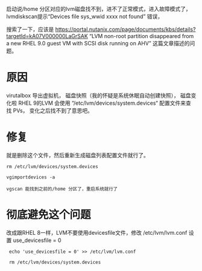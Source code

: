 启动说/home 分区对应的lvm磁盘找不到，进不了正常模式，进入故障模式了，lvmdiskscan提示“Devices file sys_wwid xxxx not found” 错误， 

搜索了一下，应该是 https://portal.nutanix.com/page/documents/kbs/details?targetId=kA07V000000LaGrSAK  “LVM non-root partition disappeared from a new RHEL 9.0 guest VM with SCSI disk running on AHV”
这篇文章描述的问题。

# 原因
virutalbox 导出虚拟机，  磁盘快照（我的怀疑是系统休眠自动创建快照）， 磁盘变化啦 
RHEL 9的LVM 会使用  “/etc/lvm/devices/system.devices“ 配置文件来查找 PVs， 变化之后找不到了意思吧。

# 修复
就是删除这个文件，然后重新生成磁盘列表配置文件就行了。
```text
rm /etc/lvm/devices/system.devices

vgimportdevices -a

vgscan 能找到之前的/home 分区了，重启系统就行了
```

# 彻底避免这个问题
改成跟RHEL 8一样，LVM不要使用devicesfile文件，修改 /etc/lvm/lvm.conf  设置 use_devicesfile = 0
```text
 echo 'use_devicesfile = 0' >> /etc/lvm/lvm.conf 
 
 rm /etc/lvm/devices/system.devices
```
